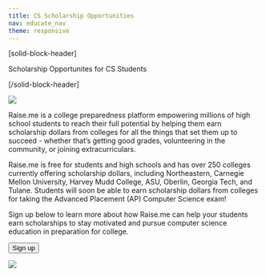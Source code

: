 ```yaml
---
title: CS Scholarship Opportunities
nav: educate_nav
theme: responsive
---
```

[solid-block-header]

Scholarship Opportunites for CS Students

[/solid-block-header]

<p align="left"><img src="/images/fit-400/logo_raise.me.png"></p> 
 
 <p>
Raise.me is a college preparedness platform empowering millions of high school students to reach their full potential by helping them earn scholarship dollars from colleges for all the things that set them up to succeed - whether that’s getting good grades, volunteering in the community, or joining extracurriculars.
</p> 
 <p>
Raise.me is free for students and high schools and has over 250 colleges currently offering scholarship dollars, including Northeastern, Carnegie Mellon University, Harvey Mudd College, ASU, Oberlin, Georgia Tech, and Tulane. Students will soon be able to earn scholarship dollars from colleges for taking the Advanced Placement (AP) Computer Science exam! 
</p>

 <p>
Sign up below to learn more about how Raise.me can help your students earn scholarships to stay motivated and pursue computer science education in preparation for college.
</p>

[<button>Sign up</button>](https://www.raise.me/#auth=signup&user=educator&utm_medium=partner&utm_source=landingpage&utm_campaign=codeorg)

<p align="left"><img src="/images/fit-700/raise.me_laptop.png"></p> 

